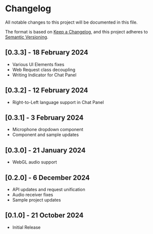 # Changelog
All notable changes to this project will be documented in this file.

The format is based on [Keep a Changelog](https://keepachangelog.com/en/1.0.0/),
and this project adheres to [Semantic Versioning](https://semver.org/spec/v2.0.0.html).

## [0.3.3] - 18 February 2024
- Various UI Elements fixes
- Web Request class decoupling
- Writing Indicator for Chat Panel

## [0.3.2] - 12 February 2024
- Right-to-Left language support in Chat Panel 

## [0.3.1] - 3 February 2024
- Microphone dropdown component
- Component and sample updates

## [0.3.0] - 21 January 2024
- WebGL audio support

## [0.2.0] - 6 December 2024
- API updates and request unification
- Audio receiver fixes
- Sample project updates

## [0.1.0] - 21 October 2024
- Initial Release
